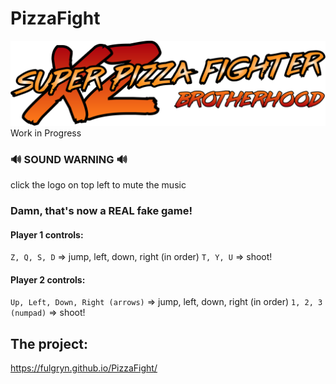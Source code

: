 # PizzaFight

![Pizza](img/title.png)
Work in Progress

### 🔊 SOUND WARNING 🔊

click the logo on top left to mute the music

### Damn, that's now a REAL fake game!

#### Player 1 controls:
`Z, Q, S, D` => jump, left, down, right (in order)
`T, Y, U` => shoot!

#### Player 2 controls:
`Up, Left, Down, Right (arrows)` => jump, left, down, right (in order)
`1, 2, 3 (numpad)` => shoot!

## The project:

https://fulgryn.github.io/PizzaFight/
